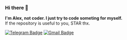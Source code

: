 ### Hi there 👋

**I'm Alex, not coder. I just try to code someting for myself.**  
If the repository is useful to you, STAR thx.

[![Telegram Badge](https://img.shields.io/badge/-ffuqiangg-inactive?style=flat-square&labelColor=inactive&logo=Telegram&logoColor=inactive)](https://t.me/ffuqiangg)
[![Gmail Badge](https://img.shields.io/badge/-Gmail-c14438?style=flat-square&logo=Gmail&logoColor=white)](mailto:ffuqiangg@gmail.com)
